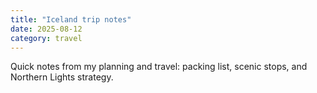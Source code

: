 ```yaml
---
title: "Iceland trip notes"
date: 2025-08-12
category: travel
---
```


Quick notes from my planning and travel: packing list, scenic stops, and Northern Lights strategy.